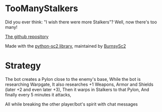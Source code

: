 # TooManyStalkers
Did you ever think: "I wish there were more Stalkers"? Well, now there's too many!

[The github repository](https://github.com/ProfessorQu/TooManyStalkers)

Made with the [python-sc2 library](https://github.com/BurnySc2/python-sc2), maintained by [BurnsySc2](https://github.com/BurnySc2/)

# Strategy
The bot creates a Pylon close to the enemy's base,
While the bot is researching Warpgate,
It also researches +1 Weapons, Armor and Shields (later +2 and even later +3),
Then it warps in Stalkers to that Pylon,
And finally every 5 minutes it attacks,

All while breaking the other player/bot's spirit with chat messages
